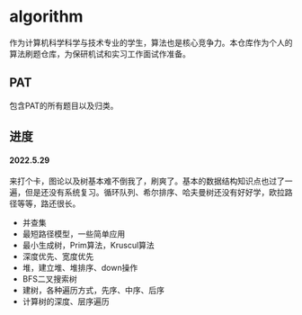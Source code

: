 <!--
 * @Author: 顾立辉 glh9803@outlook.com
 * @Date: 2022-03-19 11:39:04
 * @LastEditors: 顾立辉 glh9803@outlook.com
 * @LastEditTime: 2022-05-29 22:32:15
 * @FilePath: \undefinedc:\Users\glh98\Documents\GitHub\algorithm\README.md
 * @Description: 总结
-->
# algorithm
作为计算机科学科学与技术专业的学生，算法也是核心竞争力。本仓库作为个人的算法刷题仓库，为保研机试和实习工作面试作准备。
## PAT
包含PAT的所有题目以及归类。

## 进度
#### 2022.5.29
来打个卡，图论以及树基本难不倒我了，刷爽了。基本的数据结构知识点也过了一遍，但是还没有系统复习。循环队列、希尔排序、哈夫曼树还没有好好学，欧拉路径等等，路还很长。
- 并查集
- 最短路径模型，一些简单应用
- 最小生成树，Prim算法，Kruscul算法
- 深度优先、宽度优先
- 堆，建立堆、堆排序、down操作
- BFS二叉搜索树
- 建树，各种遍历方式，先序、中序、后序
- 计算树的深度、层序遍历
